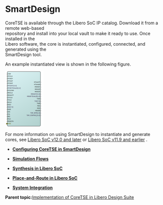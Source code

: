 # SmartDesign

CoreTSE is available through the Libero SoC IP catalog. Download it from a remote web-based<br /> repository and install into your local vault to make it ready to use. Once installed in the<br /> Libero software, the core is instantiated, configured, connected, and generated using the<br /> SmartDesign tool.

An example instantiated view is shown in the following figure.

![](GUID-10C9CDD3-E256-413E-900A-4AE90E69B63D-low.png "SmartDesign CoreTSE Instance View")

For more information on using SmartDesign to instantiate and generate cores, see [Libero SoC v12.0 and later](https://www.microsemi.com/product-directory/design-resources/1750-libero-soc#downloads) or [Libero SoC v11.9 and earlier](https://www.microsemi.com/product-directory/libero-soc/5507-libero-soc-v11-9-archive#downloads) .

-   **[Configuring CoreTSE in SmartDesign](GUID-36BA0FE0-BF48-405D-97B6-8B08408B9F15.md)**  

-   **[Simulation Flows](GUID-70D48D56-0880-4411-8351-935364F8025A.md)**  

-   **[Synthesis in Libero SoC](GUID-5F98EBB4-BBE1-4285-A81A-99D4900D32C1.md)**  

-   **[Place-and-Route in Libero SoC](GUID-78B9B8F6-6329-4E9E-97B7-6011C650F40A.md)**  

-   **[System Integration](GUID-8877C89D-938A-4564-BD69-87D6C94BC599.md)**  


**Parent topic:**[Implementation of CoreTSE in Libero Design Suite](GUID-74C82F72-9954-45C8-8938-1075A92B0DB1.md)

